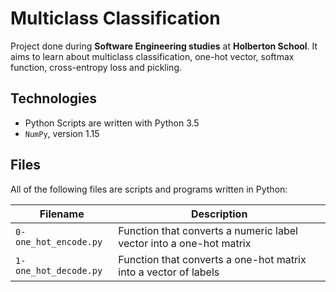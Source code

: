 # Multiclass Classification

Project done during **Software Engineering studies** at **Holberton School**. It aims to learn about multiclass classification, one-hot vector, softmax function, cross-entropy loss and pickling.

## Technologies
* Python Scripts are written with Python 3.5
* `NumPy`, version 1.15

## Files
All of the following files are scripts and programs written in Python:

| Filename | Description |
| -------- | ----------- |
| `0-one_hot_encode.py` | Function that converts a numeric label vector into a one-hot matrix |
| `1-one_hot_decode.py` | Function that converts a one-hot matrix into a vector of labels |
